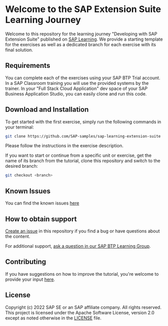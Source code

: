# Welcome to the SAP Extension Suite Learning Journey
<!--- Register repository https://api.reuse.software/register, then add REUSE badge:
[![REUSE status](https://api.reuse.software/badge/github.com/SAP-samples/REPO-NAME)](https://api.reuse.software/info/github.com/SAP-samples/REPO-NAME)
-->

Welcome to this repository for the learning journey "Developing with SAP Extension Suite" published on [SAP Learning](https://learning.sap.com/learning-journey/developing-with-sap-extension-suite). We provide a starting template for the exercises as well as a dedicated branch for each exercise with its final solution.

## Requirements
You can complete each of the exercises using your SAP BTP Trial account. In a SAP Classroom training you will use the provided systems by the trainer. In your "Full Stack Cloud Application" dev space of your SAP Business Application Studio, you can easily clone and run this code.

## Download and Installation

To get started with the first exercise, simply run the following commands in your terminal:

```sh
git clone https://github.com/SAP-samples/sap-learning-extension-suite
```

Please follow the instructions in the exercise description.

If you want to start or continue from a specific unit or exercise, get the name of its branch from the tutorial, clone this repository and switch to the desired branch:

```sh
git checkout <branch>
```

## Known Issues

You can find the known issues [here](https://github.com/SAP-samples/sap-learning-extension-suite/issues)

## How to obtain support
[Create an issue](https://github.com/SAP-samples/sap-learning-extension-suite/issues) in this repository if you find a bug or have questions about the content.


For additional support, [ask a question in our SAP BTP Learning Group](https://groups.community.sap.com/t5/sap-btp-learning/gh-p/SAP-BTP-Learning).

## Contributing
If you have suggestions on how to improve the tutorial, you're welcome to provide your input [here](https://github.com/SAP-samples/sap-learning-extension-suite/issues).

## License
Copyright (c) 2022 SAP SE or an SAP affiliate company. All rights reserved. This project is licensed under the Apache Software License, version 2.0 except as noted otherwise in the [LICENSE](LICENSES/Apache-2.0.txt) file.
